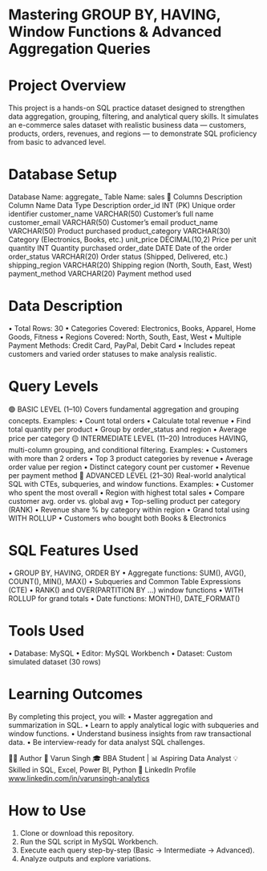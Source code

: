 # Mastering GROUP BY, HAVING, Window Functions & Advanced Aggregation Queries

# Project Overview
This project is a hands-on SQL practice dataset designed to strengthen data aggregation, grouping, filtering, and analytical query skills.
It simulates an e-commerce sales dataset with realistic business data — customers, products, orders, revenues, and regions — to demonstrate SQL proficiency from basic to advanced level.

# Database Setup
Database Name: aggregate_
Table Name: sales
🔹 Columns Description
Column Name	Data Type	Description
order_id	INT (PK)	Unique order identifier
customer_name	VARCHAR(50)	Customer’s full name
customer_email	VARCHAR(50)	Customer’s email
product_name	VARCHAR(50)	Product purchased
product_category	VARCHAR(30)	Category (Electronics, Books, etc.)
unit_price	DECIMAL(10,2)	Price per unit
quantity	INT	Quantity purchased
order_date	DATE	Date of the order
order_status	VARCHAR(20)	Order status (Shipped, Delivered, etc.)
shipping_region	VARCHAR(20)	Shipping region (North, South, East, West)
payment_method	VARCHAR(20)	Payment method used

# Data Description
•	Total Rows: 30
•	Categories Covered: Electronics, Books, Apparel, Home Goods, Fitness
•	Regions Covered: North, South, East, West
•	Multiple Payment Methods: Credit Card, PayPal, Debit Card
•	Includes repeat customers and varied order statuses to make analysis realistic.

# Query Levels
🟢 BASIC LEVEL (1–10)
Covers fundamental aggregation and grouping concepts.
Examples:
•	Count total orders
•	Calculate total revenue
•	Find total quantity per product
•	Group by order_status and region
•	Average price per category
🟡 INTERMEDIATE LEVEL (11–20)
Introduces HAVING, multi-column grouping, and conditional filtering.
Examples:
•	Customers with more than 2 orders
•	Top 3 product categories by revenue
•	Average order value per region
•	Distinct category count per customer
•	Revenue per payment method
🔴 ADVANCED LEVEL (21–30)
Real-world analytical SQL with CTEs, subqueries, and window functions.
Examples:
•	Customer who spent the most overall
•	Region with highest total sales
•	Compare customer avg. order vs. global avg
•	Top-selling product per category (RANK)
•	Revenue share % by category within region
•	Grand total using WITH ROLLUP
•	Customers who bought both Books & Electronics

# SQL Features Used
•	GROUP BY, HAVING, ORDER BY
•	Aggregate functions: SUM(), AVG(), COUNT(), MIN(), MAX()
•	Subqueries and Common Table Expressions (CTE)
•	RANK() and OVER(PARTITION BY …) window functions
•	WITH ROLLUP for grand totals
•	Date functions: MONTH(), DATE_FORMAT()

# Tools Used
•	Database: MySQL
•	Editor: MySQL Workbench 
•	Dataset: Custom simulated dataset (30 rows)

# Learning Outcomes
By completing this project, you will:
•	Master aggregation and summarization in SQL.
•	Learn to apply analytical logic with subqueries and window functions.
•	Understand business insights from raw transactional data.
•	Be interview-ready for data analyst SQL challenges.

🧑‍💻 Author
👋 Varun Singh
🎓 BBA Student | 📊 Aspiring Data Analyst
💡 Skilled in SQL, Excel, Power BI, Python
🔗 LinkedIn Profile www.linkedin.com/in/varunsingh-analytics


# How to Use
1.	Clone or download this repository.
2.	Run the SQL script in MySQL Workbench.
3.	Execute each query step-by-step (Basic → Intermediate → Advanced).
4.	Analyze outputs and explore variations.


